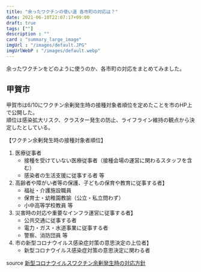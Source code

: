 ```yaml
---
title: "余ったワクチンの使い道 各市町の対応は？"
date: 2021-06-10T22:07:17+09:00
draft: true
tags: [""]
description : ""
card : "summary_large_image"
imgUrl : "/images/default.JPG"
imgUrlWebP : "/images/default.webp"
---
```

余ったワクチンをどのように使うのか、各市町の対応をまとめてみました。

## 甲賀市
甲賀市は6/10にワクチン余剰発生時の接種対象者順位を定めたことを市のHP上で公開した。  
順位は感染拡大リスク、クラスター発生の防止、ライフライン維持の観点から決定したとしている。

【ワクチン余剰発生時の接種対象者順位】
1. 医療従事者
    - 接種を受けていない医療従事者（接種会場の運営に関わるスタッフを含む）
    - 感染者の生活支援に従事する者 等
2. 高齢者や障がい者等の保護、子どもの保育や教育に従事する者】
    - 福祉・介護施設職員
    - 保育士・幼稚園教諭（公立・私立問わず）
    - 小中高等学校教員 等
3. 災害時の対応や重要なインフラ運営に従事する者】
    - 公共交通に従事する者
    - 電力・ガス・水道事業に従事する者
    - 警察、消防団員 等
4. 市の新型コロナウイルス感染症対策の意思決定の上位者】
    - 新型コロナウイルス感染症対策の意思決定に関わる者


source [新型コロナウイルスワクチン余剰発生時の対応方針](https://www.city.koka.lg.jp/item/28014.htm#itemid28014)